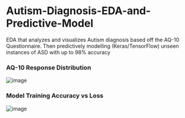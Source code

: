 # Autism-Diagnosis-EDA-and-Predictive-Model
EDA that analyzes and visualizes Autism diagnosis based off the AQ-10 Questionnaire. Then predictively modelling (Keras/TensorFlow) unseen instances of ASD with up to 98% accuracy


### AQ-10 Response Distribution

![image](https://user-images.githubusercontent.com/87671757/222827032-464d975f-c445-4c2d-b6a1-9774f19d3213.png)


### Model Training Accuracy vs Loss

![image](https://user-images.githubusercontent.com/87671757/222826585-80c9eca4-4dee-426a-b0b9-99aa54fc824a.png)
